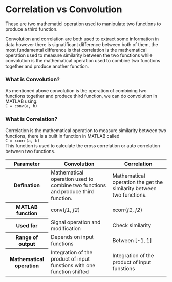 # Correlation vs Convolution

These are two mathematicl operation used to manipulate two functions to produce a third function.

Convolution and correlation are both used to extract some information in data however there is signatificant difference between both of them, the most fundamental difference is that correlation is the mathematical operation used to measure similarity between the two functions while convolution is the mathematical operation used to combine two functions together and produce another function.

### What is Convolution?

As mentioned above convolution is the operation of combining two functions together and produce third function, we can do convolution in MATLAB using:<br> 
`C = conv(a, b)`<br>

### What is Correlation?

Correlation is the mathematical operation to measure similarity between two functions, there is a built in function in MATLAB called <br> 
`C = xcorr(a, b)`<br>
This function is used to calculate the cross correlation or auto correlation between two functions.

<center>
<table>
    <thead>
        <tr>
            <th>Parameter</th>
            <th>Convolution</th>
            <th>Correlation</th>
        </tr>
    </thead>
    <tbody>
        <tr>
            <th>Defination</th>
            <td>Mathematical operation used to combine two functions and produce third function.</td>
            <td>Mathematical operation the get the similarity between two functions.</td>
        </tr>
        <tr>
            <th>MATLAB function</th>
            <td> conv(<i>f1</i>, <i>f2</i>) </td>
            <td>xcorr(<i>f1</i>, <i>f2</i>) </td>
        </tr>
        <tr>
            <th>Used for</th>
            <td>Signal operation and modification</td>
            <td>Check similarity</td>
        </tr>
        <tr>
            <th>Range of output</th>
            <td>Depends on input functions</td>
            <td>Between [-1, 1]</td>
        </tr>
        <tr>
            <th>Mathematical operation</th>
            <td>Integration of the product of input funstions with one function shifted</td>
            <td>Integration of the product of input funstions</td>
        </tr>
    </tbody>
</table>
</center>
